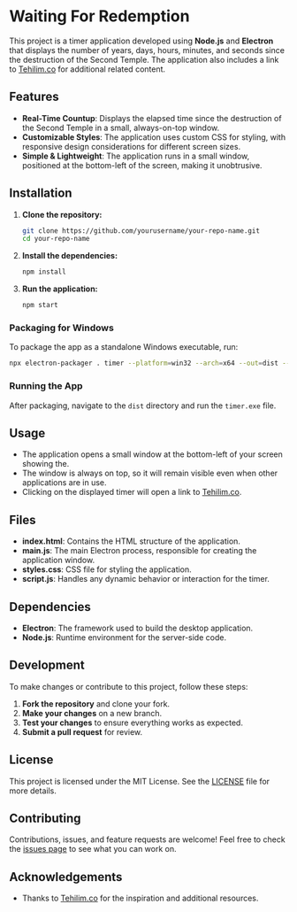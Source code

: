 # Waiting For Redemption

This project is a timer application developed using **Node.js** and **Electron** that displays the number of years, days, hours, minutes, and seconds since the destruction of the Second Temple. The application also includes a link to [Tehilim.co](https://tehilim.co/) for additional related content.

## Features

- **Real-Time Countup**: Displays the elapsed time since the destruction of the Second Temple in a small, always-on-top window.
- **Customizable Styles**: The application uses custom CSS for styling, with responsive design considerations for different screen sizes.
- **Simple & Lightweight**: The application runs in a small window, positioned at the bottom-left of the screen, making it unobtrusive.

## Installation

1. **Clone the repository:**
   ```bash
   git clone https://github.com/yourusername/your-repo-name.git
   cd your-repo-name
   ```

2. **Install the dependencies:**
   ```bash
   npm install
   ```

3. **Run the application:**
   ```bash
   npm start
   ```

### Packaging for Windows

To package the app as a standalone Windows executable, run:

```bash
npx electron-packager . timer --platform=win32 --arch=x64 --out=dist --overwrite
```

### Running the App

After packaging, navigate to the `dist` directory and run the `timer.exe` file.

## Usage

- The application opens a small window at the bottom-left of your screen showing the.
- The window is always on top, so it will remain visible even when other applications are in use.
- Clicking on the displayed timer will open a link to [Tehilim.co](https://tehilim.co/).

## Files

- **index.html**: Contains the HTML structure of the application.
- **main.js**: The main Electron process, responsible for creating the application window.
- **styles.css**: CSS file for styling the application.
- **script.js**: Handles any dynamic behavior or interaction for the timer.

## Dependencies

- **Electron**: The framework used to build the desktop application.
- **Node.js**: Runtime environment for the server-side code.

## Development

To make changes or contribute to this project, follow these steps:

1. **Fork the repository** and clone your fork.
2. **Make your changes** on a new branch.
3. **Test your changes** to ensure everything works as expected.
4. **Submit a pull request** for review.

## License

This project is licensed under the MIT License. See the [LICENSE](LICENSE) file for more details.

## Contributing

Contributions, issues, and feature requests are welcome! Feel free to check the [issues page](https://github.com/rivki-beker/redemption/issues) to see what you can work on.

## Acknowledgements

- Thanks to [Tehilim.co](https://tehilim.co/) for the inspiration and additional resources.
